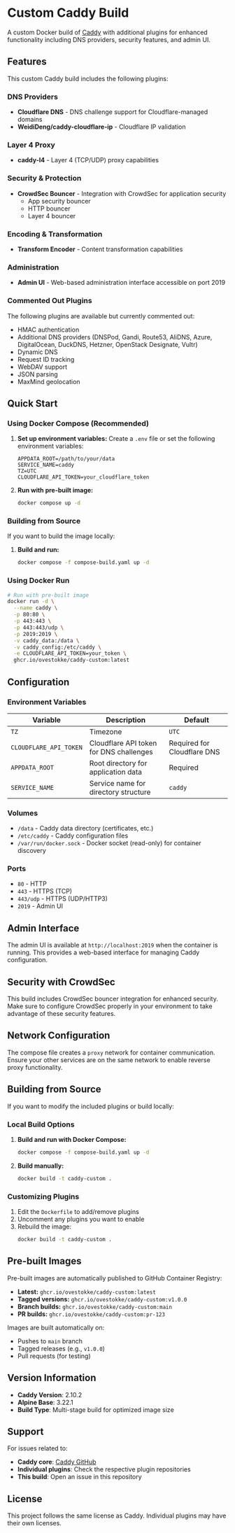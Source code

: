 # Custom Caddy Build

A custom Docker build of [Caddy](https://caddyserver.com/) with additional plugins for enhanced functionality including DNS providers, security features, and admin UI.

## Features

This custom Caddy build includes the following plugins:

### DNS Providers
- **Cloudflare DNS** - DNS challenge support for Cloudflare-managed domains
- **WeidiDeng/caddy-cloudflare-ip** - Cloudflare IP validation

### Layer 4 Proxy
- **caddy-l4** - Layer 4 (TCP/UDP) proxy capabilities

### Security & Protection
- **CrowdSec Bouncer** - Integration with CrowdSec for application security
  - App security bouncer
  - HTTP bouncer
  - Layer 4 bouncer

### Encoding & Transformation
- **Transform Encoder** - Content transformation capabilities

### Administration
- **Admin UI** - Web-based administration interface accessible on port 2019

### Commented Out Plugins
The following plugins are available but currently commented out:
- HMAC authentication
- Additional DNS providers (DNSPod, Gandi, Route53, AliDNS, Azure, DigitalOcean, DuckDNS, Hetzner, OpenStack Designate, Vultr)
- Dynamic DNS
- Request ID tracking
- WebDAV support
- JSON parsing
- MaxMind geolocation

## Quick Start

### Using Docker Compose (Recommended)

1. **Set up environment variables:**
   Create a `.env` file or set the following environment variables:
   ```env
   APPDATA_ROOT=/path/to/your/data
   SERVICE_NAME=caddy
   TZ=UTC
   CLOUDFLARE_API_TOKEN=your_cloudflare_token
   ```

2. **Run with pre-built image:**
   ```bash
   docker compose up -d
   ```

### Building from Source

If you want to build the image locally:

1. **Build and run:**
   ```bash
   docker compose -f compose-build.yaml up -d
   ```

### Using Docker Run

```bash
# Run with pre-built image
docker run -d \
  --name caddy \
  -p 80:80 \
  -p 443:443 \
  -p 443:443/udp \
  -p 2019:2019 \
  -v caddy_data:/data \
  -v caddy_config:/etc/caddy \
  -e CLOUDFLARE_API_TOKEN=your_token \
  ghcr.io/ovestokke/caddy-custom:latest
```

## Configuration

### Environment Variables

| Variable | Description | Default |
|----------|-------------|---------|
| `TZ` | Timezone | `UTC` |
| `CLOUDFLARE_API_TOKEN` | Cloudflare API token for DNS challenges | Required for Cloudflare DNS |
| `APPDATA_ROOT` | Root directory for application data | Required |
| `SERVICE_NAME` | Service name for directory structure | `caddy` |

### Volumes

- `/data` - Caddy data directory (certificates, etc.)
- `/etc/caddy` - Caddy configuration files
- `/var/run/docker.sock` - Docker socket (read-only) for container discovery

### Ports

- `80` - HTTP
- `443` - HTTPS (TCP)
- `443/udp` - HTTPS (UDP/HTTP3)
- `2019` - Admin UI

## Admin Interface

The admin UI is available at `http://localhost:2019` when the container is running. This provides a web-based interface for managing Caddy configuration.

## Security with CrowdSec

This build includes CrowdSec bouncer integration for enhanced security. Make sure to configure CrowdSec properly in your environment to take advantage of these security features.

## Network Configuration

The compose file creates a `proxy` network for container communication. Ensure your other services are on the same network to enable reverse proxy functionality.

## Building from Source

If you want to modify the included plugins or build locally:

### Local Build Options

1. **Build and run with Docker Compose:**
   ```bash
   docker compose -f compose-build.yaml up -d
   ```

2. **Build manually:**
   ```bash
   docker build -t caddy-custom .
   ```

### Customizing Plugins

1. Edit the `Dockerfile` to add/remove plugins
2. Uncomment any plugins you want to enable
3. Rebuild the image:
   ```bash
   docker build -t caddy-custom .
   ```

## Pre-built Images

Pre-built images are automatically published to GitHub Container Registry:
- **Latest:** `ghcr.io/ovestokke/caddy-custom:latest`
- **Tagged versions:** `ghcr.io/ovestokke/caddy-custom:v1.0.0`
- **Branch builds:** `ghcr.io/ovestokke/caddy-custom:main`
- **PR builds:** `ghcr.io/ovestokke/caddy-custom:pr-123`

Images are built automatically on:
- Pushes to `main` branch
- Tagged releases (e.g., `v1.0.0`)
- Pull requests (for testing)

## Version Information

- **Caddy Version**: 2.10.2
- **Alpine Base**: 3.22.1
- **Build Type**: Multi-stage build for optimized image size

## Support

For issues related to:
- **Caddy core**: [Caddy GitHub](https://github.com/caddyserver/caddy)
- **Individual plugins**: Check the respective plugin repositories
- **This build**: Open an issue in this repository

## License

This project follows the same license as Caddy. Individual plugins may have their own licenses.